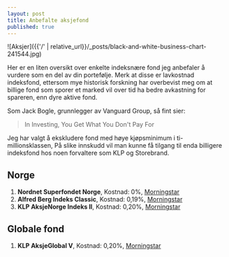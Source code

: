 ```yaml
---
layout: post
title: Anbefalte aksjefond
published: true
---
```


![Aksjer]({{'/' | relative_url}}/_posts/black-and-white-business-chart-241544.jpg)

Her er en liten oversikt over enkelte indeksnære fond jeg anbefaler å vurdere som en del av din portefølje. Merk at disse er lavkostnad indeksfond, ettersom mye historisk forskning har overbevist meg om at billige fond som sporer et marked vil over tid ha bedre avkastning for spareren, enn dyre aktive fond.

Som Jack Bogle, grunnlegger av Vanguard Group, så fint sier:

> In Investing, You Get What You Don't Pay For

Jeg har valgt å ekskludere fond med høye kjøpsminimum i ti-millionsklassen, På slike innskudd vil man kunne få tilgang til enda billigere indeksfond hos noen forvaltere som KLP og Storebrand.

## Norge

1. **Nordnet Superfondet Norge**, Kostnad: 0%, [Morningstar](http://www.morningstar.no/no/funds/snapshot/snapshot.aspx?id=F00000TH8U)
2. **Alfred Berg Indeks Classic**, Kostnad: 0,19%, [Morningstar](http://www.morningstar.no/no/funds/snapshot/snapshot.aspx?id=F00000SQ3R)
3. **KLP AksjeNorge Indeks II**, Kostnad: 0,20%, [Morningstar](http://www.morningstar.no/no/funds/snapshot/snapshot.aspx?id=F000002489)

## Globale fond

1. **KLP AksjeGlobal V**, Kostnad: 0,20%, [Morningstar](http://www.morningstar.no/no/funds/snapshot/snapshot.aspx?id=F00000XWSL)
